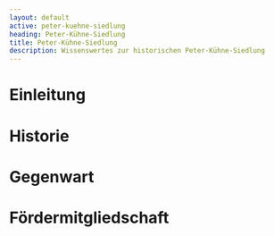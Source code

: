 ```yaml
---
layout: default
active: peter-kuehne-siedlung
heading: Peter-Kühne-Siedlung
title: Peter-Kühne-Siedlung
description: Wissenswertes zur historischen Peter-Kühne-Siedlung
---
```


# Einleitung



# Historie



# Gegenwart



# Förder&shy;mitgliedschaft


